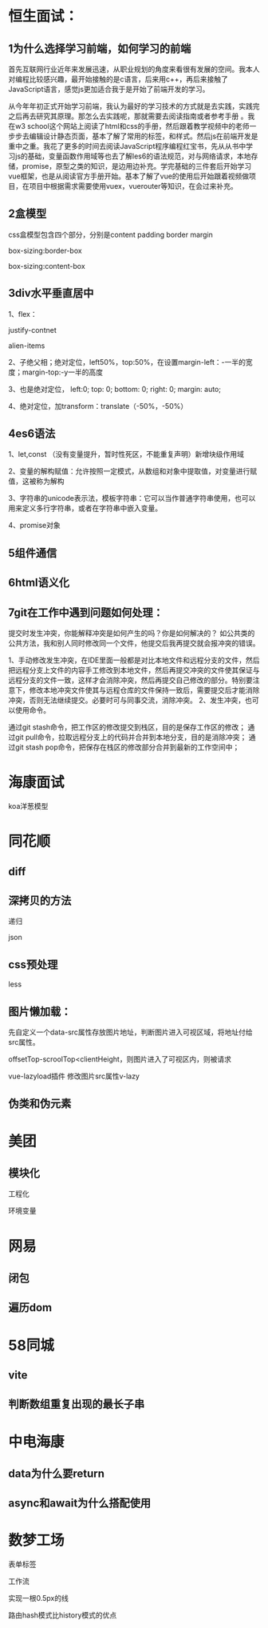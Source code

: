 # 恒生面试：

## 1为什么选择学习前端，如何学习的前端

首先互联网行业近年来发展迅速，从职业规划的角度来看很有发展的空间。我本人对编程比较感兴趣，最开始接触的是c语言，后来用c++，再后来接触了JavaScript语言，感觉js更加适合我于是开始了前端开发的学习。

从今年年初正式开始学习前端，我认为最好的学习技术的方式就是去实践，实践完之后再去研究其原理。那怎么去实践呢，那就需要去阅读指南或者参考手册 。我在w3 school这个网站上阅读了html和css的手册，然后跟着教学视频中的老师一步步去编辑设计静态页面，基本了解了常用的标签，和样式。然后js在前端开发是重中之重。我花了更多的时间去阅读JavaScript程序编程红宝书，先从从书中学习js的基础，变量函数作用域等也去了解les6的语法规范，对与网络请求，本地存储，promise，原型之类的知识，是边用边补充。学完基础的三件套后开始学习vue框架，也是从阅读官方手册开始。基本了解了vue的使用后开始跟着视频做项目，在项目中根据需求需要使用vuex，vuerouter等知识，在会过来补充。

## 2盒模型

css盒模型包含四个部分，分别是content padding border margin

box-sizing:border-box

box-sizing:content-box

## 3div水平垂直居中

1、flex：

justify-contnet

alien-items

2、子绝父相；绝对定位，left50%，top:50%，在设置margin-left：-一半的宽度；margin-top:-y一半的高度

3、也是绝对定位， left:0;
            top: 0;
            bottom: 0;
            right: 0;
            margin: auto;

4、绝对定位，加transform：translate（-50%，-50%）

## 4es6语法

1、let,const （没有变量提升，暂时性死区，不能重复声明）新增块级作用域

2、变量的解构赋值：允许按照一定模式，从数组和对象中提取值，对变量进行赋值，这被称为解构

3、字符串的unicode表示法，模板字符串：它可以当作普通字符串使用，也可以用来定义多行字符串，或者在字符串中嵌入变量。

4、promise对象

## 5组件通信



## 6html语义化



## 7git在工作中遇到问题如何处理：

提交时发生冲突，你能解释冲突是如何产生的吗？你是如何解决的？
	如公共类的公共方法，我和别人同时修改同一个文件，他提交后我再提交就会报冲突的错误。

1、手动修改发生冲突，在IDE里面一般都是对比本地文件和远程分支的文件，然后把远程分支上文件的内容手工修改到本地文件，然后再提交冲突的文件使其保证与远程分支的文件一致，这样才会消除冲突，然后再提交自己修改的部分。特别要注意下，修改本地冲突文件使其与远程仓库的文件保持一致后，需要提交后才能消除冲突，否则无法继续提交。必要时可与同事交流，消除冲突。
2、发生冲突，也可以使用命令。

通过git stash命令，把工作区的修改提交到栈区，目的是保存工作区的修改；
通过git pull命令，拉取远程分支上的代码并合并到本地分支，目的是消除冲突；
通过git stash pop命令，把保存在栈区的修改部分合并到最新的工作空间中；

# 海康面试

koa洋葱模型



# 同花顺

## diff

## 深拷贝的方法

递归

json 

## css预处理

less 

## 图片懒加载：

先自定义一个data-src属性存放图片地址，判断图片进入可视区域，将地址付给src属性。

offsetTop-scroolTop<clientHeight，则图片进入了可视区内，则被请求

vue-lazyload插件 修改图片src属性v-lazy

## 伪类和伪元素



# 美团

## 模块化

工程化

环境变量

# 网易

## 闭包

## 遍历dom

# 58同城

## vite

## 判断数组重复出现的最长子串

# 中电海康

## data为什么要return

## async和await为什么搭配使用

# 数梦工场

表单标签

工作流

实现一根0.5px的线

路由hash模式比history模式的优点

